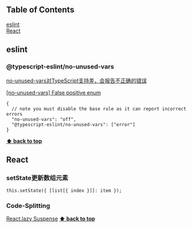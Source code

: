 ## Table of Contents

[eslint](#eslint)<br>
[React](#React)

## eslint
### @typescript-eslint/no-unused-vars 
[no-unused-vars对TypeScript支持差，会报告不正确的错误](https://github.com/typescript-eslint/typescript-eslint/blob/master/packages/eslint-plugin/docs/rules/no-unused-vars.md)

[[no-unused-vars] False positive enum ](https://github.com/typescript-eslint/typescript-eslint/issues/2621)
```
{
  // note you must disable the base rule as it can report incorrect errors
  "no-unused-vars": "off",
  "@typescript-eslint/no-unused-vars": ["error"]
}
```

**[⬆ back to top](#table-of-contents)**

## React
### setState更新数组元素
```
this.setState({ [list[{ index }]]: item });
```
### Code-Splitting
[React.lazy Suspense](https://zh-hans.reactjs.org/docs/code-splitting.html#reactlazy)
**[⬆ back to top](#table-of-contents)**
